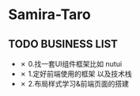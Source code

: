 # Samira-Taro


## TODO BUSINESS LIST
- &cross; 0.找一套UI组件框架比如 nutui
- &cross; 1.定好前端使用的框架 以及技术栈
- &cross; 2.布局样式学习&前端页面的搭建
